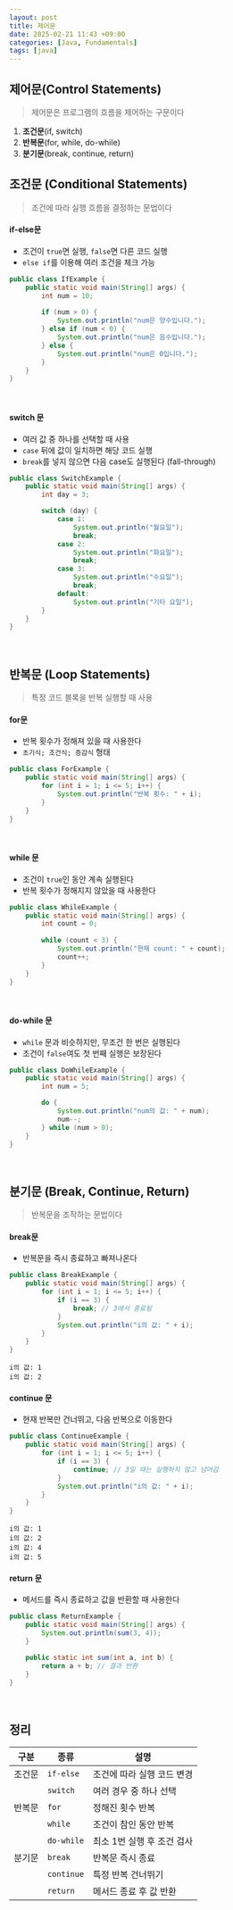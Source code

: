 ```yaml
---
layout: post
title: 제어문
date: 2025-02-21 11:43 +09:00
categories: [Java, Fundamentals]
tags: [java]
---
```


## **제어문**(Control Statements)
> 제어문은 프로그램의 흐름을 제어하는 구문이다

1. **조건문**(if, switch)
2. **반복문**(for, while, do-while)
3. **분기문**(break, continue, return)

## **조건문** (Conditional Statements)
> 조건에 따라 실행 흐름을 결정하는 문법이다

#### if-else문
- 조건이 `true`면 실행, `false`면 다른 코드 실행
- `else if`를 이용해 여러 조건을 체크 가능

```java
public class IfExample {
    public static void main(String[] args) {
        int num = 10;
        
        if (num > 0) {
            System.out.println("num은 양수입니다.");
        } else if (num < 0) {
            System.out.println("num은 음수입니다.");
        } else {
            System.out.println("num은 0입니다.");
        }
    }
}
```

<br>

#### switch 문
- 여러 값 중 하나를 선택할 때 사용
- `case` 뒤에 값이 일치하면 해당 코드 실행
- `break`를 넣지 않으면 다음 case도 실행된다 (fall-through)

```java
public class SwitchExample {
    public static void main(String[] args) {
        int day = 3;

        switch (day) {
            case 1:
                System.out.println("월요일");
                break;
            case 2:
                System.out.println("화요일");
                break;
            case 3:
                System.out.println("수요일");
                break;
            default:
                System.out.println("기타 요일");
        }
    }
}
```

<br>

## **반복문** (Loop Statements)
> 특정 코드 블록을 반복 실행할 때 사용

#### for문
- 반복 횟수가 정해져 있을 때 사용한다
- `초기식; 조건식; 증감식` 형태

```java
public class ForExample {
    public static void main(String[] args) {
        for (int i = 1; i <= 5; i++) {
            System.out.println("반복 횟수: " + i);
        }
    }
}
```

<br>

#### while 문
- 조건이 `true`인 동안 계속 실행된다
- 반복 횟수가 정해지지 않았을 때 사용한다

```java
public class WhileExample {
    public static void main(String[] args) {
        int count = 0;
        
        while (count < 3) {
            System.out.println("현재 count: " + count);
            count++;
        }
    }
}
```

<br>

#### do-while 문
- `while` 문과 비슷하지만, 무조건 한 번은 실행된다
- 조건이 `false`여도 첫 번째 실행은 보장된다

```java
public class DoWhileExample {
    public static void main(String[] args) {
        int num = 5;

        do {
            System.out.println("num의 값: " + num);
            num--;
        } while (num > 0);
    }
}
```

<br>

## **분기문** (Break, Continue, Return)
> 반복문을 조작하는 문법이다

#### break문
- 반복문을 즉시 종료하고 빠져나온다

```java
public class BreakExample {
    public static void main(String[] args) {
        for (int i = 1; i <= 5; i++) {
            if (i == 3) {
                break; // 3에서 종료됨
            }
            System.out.println("i의 값: " + i);
        }
    }
}
```

```less
i의 값: 1
i의 값: 2
```

#### continue 문
- 현재 반복만 건너뛰고, 다음 반복으로 이동한다

```java
public class ContinueExample {
    public static void main(String[] args) {
        for (int i = 1; i <= 5; i++) {
            if (i == 3) {
                continue; // 3일 때는 실행하지 않고 넘어감
            }
            System.out.println("i의 값: " + i);
        }
    }
}
```

```less
i의 값: 1
i의 값: 2
i의 값: 4
i의 값: 5
```

#### return 문
- 메서드를 즉시 종료하고 값을 반환할 때 사용한다

```java
public class ReturnExample {
    public static void main(String[] args) {
        System.out.println(sum(3, 4));
    }

    public static int sum(int a, int b) {
        return a + b; // 결과 반환
    }
}
```

<br>

## 정리

| 구분 | 종류 | 설명 |
|---|---|---|
| 조건문 | `if-else` | 조건에 따라 실행 코드 변경 |
|  | `switch` | 여러 경우 중 하나 선택 |
| 반복문 | `for` | 정해진 횟수 반복 |
|  | `while` | 조건이 참인 동안 반복 |
|  | `do-while` | 최소 1번 실행 후 조건 검사 |
| 분기문 | `break` | 반복문 즉시 종료 |
|  | `continue` | 특정 반복 건너뛰기 |
|  | `return` | 메서드 종료 후 값 반환 |